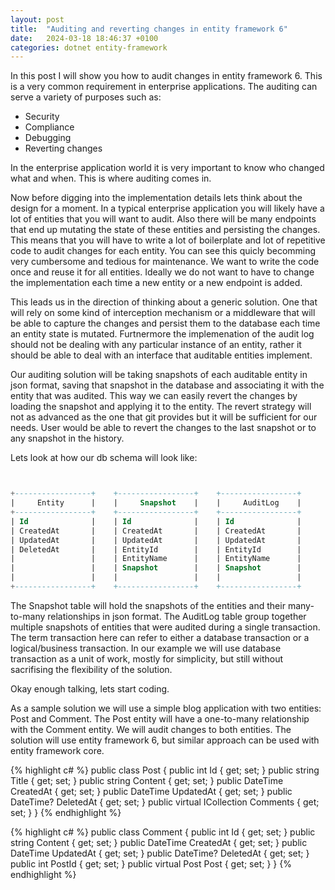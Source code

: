 ```yaml
---
layout: post
title:  "Auditing and reverting changes in entity framework 6"
date:   2024-03-18 18:46:37 +0100
categories: dotnet entity-framework
---
```


In this post I will show you how to audit changes in entity framework 6. This is a very common requirement in enterprise applications.
The auditing can serve a variety of purposes such as:
- Security
- Compliance
- Debugging
- Reverting changes

In the enterprise application world it is very important to know who changed what and when. This is where auditing comes in.

Now before digging into the implementation details lets think about the design for a moment. In a typical enterprise application you will likely have a lot of entities that you will want to audit. Also there will be many endpoints that end up mutating the state of these entities and persisting the changes. This means that you will have to write a lot of boilerplate and lot of repetitive code to audit changes for each entity. You can see this quicly becomming very cumbersome and tedious for maintenance. We want to write the code once and reuse it for all entities. Ideally we do not want to have to change the implementation each time a new entity or a new endpoint is added.

This leads us in the direction of thinking about a generic solution. One that will rely on some kind of interception mechanism or a middleware that will be able to capture the changes and persist them to the database each time an entity state is mutated. Furtnermore the implemenation of the audit log should not be dealing with any particular instance of an entity, rather it should be able to deal with an interface that auditable entities implement.

Our auditing solution will be taking snapshots of each auditable entity in json format, saving that snapshot in the database and associating it with the entity that was audited. This way we can easily revert the changes by loading the snapshot and applying it to the entity. The revert strategy will not as advanced as the one that git provides but it will be sufficient for our needs. User would be able to revert the changes to the last snapshot or to any snapshot in the history.

Lets look at how our db schema will look like:
  
  ```sql diagram


  +-----------------+    +-----------------+    +-----------------+
  |     Entity      |    |     Snapshot    |    |     AuditLog    |
  +-----------------+    +-----------------+    +-----------------+
  | Id              |    | Id              |    | Id              |
  | CreatedAt       |    | CreatedAt       |    | CreatedAt       |
  | UpdatedAt       |    | UpdatedAt       |    | UpdatedAt       |
  | DeletedAt       |    | EntityId        |    | EntityId        |
  |                 |    | EntityName      |    | EntityName      |
  |                 |    | Snapshot        |    | Snapshot        |
  |                 |    |                 |    |                 |
  +-----------------+    +-----------------+    +-----------------+

  ```

  The Snapshot table will hold the snapshots of the entities and their many-to-many relationships in json format. The AuditLog table group together multiple snapshots of entities that were audited during a single transaction. The term transaction here can refer to either a database transaction or a logical/business transaction. In our example we will use database transaction as a unit of work, mostly for simplicity, but still without sacrifising the flexibility of the solution.

  Okay enough talking, lets start coding.

  As a sample solution we will use a simple blog application with two entities: Post and Comment. The Post entity will have a one-to-many relationship with the Comment entity. We will audit changes to both entities. The solution will use entity framework 6, but similar approach can be used with entity framework core.

  {% highlight c# %}
    public class Post
    {
        public int Id { get; set; }
        public string Title { get; set; }
        public string Content { get; set; }
        public DateTime CreatedAt { get; set; }
        public DateTime UpdatedAt { get; set; }
        public DateTime? DeletedAt { get; set; }
        public virtual ICollection<Comment> Comments { get; set; }
    }
  {% endhighlight %}

  {% highlight c# %}
    public class Comment
    {
        public int Id { get; set; }
        public string Content { get; set; }
        public DateTime CreatedAt { get; set; }
        public DateTime UpdatedAt { get; set; }
        public DateTime? DeletedAt { get; set; }
        public int PostId { get; set; }
        public virtual Post Post { get; set; }
    }
  {% endhighlight %}

<!-- `YEAR-MONTH-DAY-title.MARKUP`

Jekyll also offers powerful support for code snippets:

{% highlight ruby %}
def print_hi(name)
  puts "Hi, #{name}"
end
print_hi('Tom')
#=> prints 'Hi, Tom' to STDOUT.
{% endhighlight %}

Check out the [Jekyll docs][jekyll-docs] for more info on how to get the most out of Jekyll. File all bugs/feature requests at [Jekyll’s GitHub repo][jekyll-gh]. If you have questions, you can ask them on [Jekyll Talk][jekyll-talk].

[jekyll-docs]: https://jekyllrb.com/docs/home
[jekyll-gh]:   https://github.com/jekyll/jekyll
[jekyll-talk]: https://talk.jekyllrb.com/ -->
